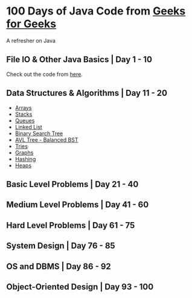 
# 100 Days of Java Code from [Geeks for Geeks](https://www.geeksforgeeks.org/100-days-of-code-a-complete-guide-for-beginners-and-experienced/)
A refresher on Java

## File IO & Other Java Basics | Day 1 - 10 
Check out the code from [here](https://github.com/GXQ7/Java100Days/blob/master/Day%201-10.md).

## Data Structures & Algorithms | Day 11 - 20

- [Arrays](codeSamples/ArrayExample.java)
- [Stacks]()
- [Queues]()
- [Linked List]()
- [Binary Search Tree]()
- [AVL Tree - Balanced BST]()
- [Tries]()
- [Graphs]()
- [Hashing]()
- [Heaps]()

## Basic Level Problems | Day 21 - 40

## Medium Level Problems | Day 41 - 60 

## Hard Level Problems | Day 61 - 75

## System Design | Day 76 - 85

## OS and DBMS | Day 86 - 92

## Object-Oriented Design | Day 93 - 100